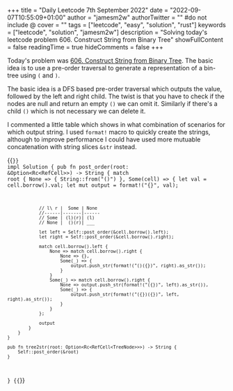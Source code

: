 +++
title = "Daily Leetcode 7th September 2022"
date = "2022-09-07T10:55:09+01:00"
author = "jamesm2w"
authorTwitter = "" #do not include @
cover = ""
tags = ["leetcode", "easy", "solution", "rust"]
keywords = ["leetcode", "solution", "jamesm2w"]
description = "Solving today's leetcode problem 606. Construct String from Binary Tree"
showFullContent = false
readingTime = true
hideComments = false
+++

Today's problem was [606. Construct String from Binary Tree](https://leetcode.com/problems/construct-string-from-binary-tree/). The basic idea is to use a pre-order traversal to generate a representation of a bin-tree using `(` and `)`. 

The basic idea is a DFS based pre-order traversal which outputs the value, followed by the left and right child. The twist is that you have to check if the nodes are null and return an empty `()` we can omit it. Similarly if there's a child `()` which is not necessary we can delete it. 

I commented a little table which shows in what combination of scenarios for which output string. I used `format!` macro to quickly create the strings, although to improve performance I could have used more mutuable concatenation with string slices `&str` instead.

{{<code language="rust" title="Construct String from Binary Tree">}}
impl Solution {
    pub fn post_order(root: &Option<Rc<RefCell<TreeNode>>>) -> String {
        match root {
            None => { String::from("()") },
            Some(cell) => {
                let val = cell.borrow().val;
                let mut output = format!("{}", val);
                
                // l\ r |  Some | None
                //------|-------|------
                // Some | (l)(r)| (l)
                // None |  ()(r)| ___
                
                let left = Self::post_order(&cell.borrow().left);
                let right = Self::post_order(&cell.borrow().right);
                
                match cell.borrow().left {
                    None => match cell.borrow().right {
                        None => {},
                        Some(_) => {
                            output.push_str(format!("()({})", right).as_str());
                        }
                    }
                    Some(_) => match cell.borrow().right {
                        None => output.push_str(format!("({})", left).as_str()),
                        Some(_) => {
                            output.push_str(format!("({})({})", left, right).as_str());
                        }
                    }
                };
                
                output
            }
        }
    }
    
    pub fn tree2str(root: Option<Rc<RefCell<TreeNode>>>) -> String {
        Self::post_order(&root)
    }
}
{{</code>}}

